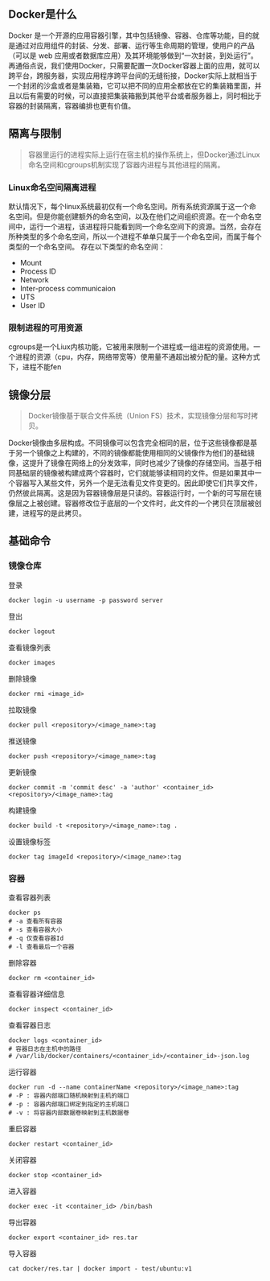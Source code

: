 ## Docker是什么
Docker 是一个开源的应用容器引擎，其中包括镜像、容器、仓库等功能，目的就是通过对应用组件的封装、分发、部署、运行等生命周期的管理，使用户的产品（可以是 web 应用或者数据库应用）及其环境能够做到“一次封装，到处运行”。再通俗点说，我们使用Docker，只需要配置一次Docker容器上面的应用，就可以跨平台，跨服务器，实现应用程序跨平台间的无缝衔接，Docker实际上就相当于一个封闭的沙盒或者是集装箱，它可以把不同的应用全都放在它的集装箱里面，并且以后有需要的时候，可以直接把集装箱搬到其他平台或者服务器上，同时相比于容器的封装隔离，容器编排也更有价值。
## 隔离与限制
> 容器里运行的进程实际上运行在宿主机的操作系统上，但Docker通过Linux命名空间和cgroups机制实现了容器内进程与其他进程的隔离。
### Linux命名空间隔离进程
默认情况下，每个linux系统最初仅有一个命名空间。所有系统资源属于这一个命名空间。但是你能创建额外的命名空间，以及在他们之间组织资源。在一个命名空间中，运行一个进程，该进程将只能看到同一个命名空间下的资源。当然，会存在所种类型的多个命名空间，所以一个进程不单单只属于一个命名空间，而属于每个类型的一个命名空间。
存在以下类型的命名空间：
- Mount
- Process ID
- Network
- Inter-process communicaion
- UTS
- User ID
### 限制进程的可用资源
cgroups是一个Liux内核功能，它被用来限制一个进程或一组进程的资源使用。一个进程的资源（cpu，内存，网络带宽等）使用量不通超出被分配的量。这种方式下，进程不能fen
## 镜像分层
> Docker镜像基于联合文件系统（Union FS）技术，实现镜像分层和写时拷贝。

Docker镜像由多层构成。不同镜像可以包含完全相同的层，位于这些镜像都是基于另一个镜像之上构建的，不同的镜像都能使用相同的父镜像作为他们的基础镜像，这提升了镜像在网络上的分发效率，同时也减少了镜像的存储空间。当基于相同基础层的镜像被构建成两个容器时，它们就能够读相同的文件。但是如果其中一个容器写入某些文件，另外一个是无法看见文件变更的。因此即使它们共享文件，仍然彼此隔离。这是因为容器镜像层是只读的。容器运行时，一个新的可写层在镜像层之上被创建。容器修改位于底层的一个文件时，此文件的一个拷贝在顶层被创建，进程写的是此拷贝。
## 基础命令
### 镜像仓库
登录
```
docker login -u username -p password server 
```
登出
```
docker logout 
```
查看镜像列表
```
docker images
```
删除镜像
```
docker rmi <image_id>
```
拉取镜像
```
docker pull <repository>/<image_name>:tag
```
推送镜像
```
docker push <repository>/<image_name>:tag
```
更新镜像
```
docker commit -m 'commit desc' -a 'author' <container_id> <repository>/<image_name>:tag
```
构建镜像
```
docker build -t <repository>/<image_name>:tag .
```
设置镜像标签
```
docker tag imageId <repository>/<image_name>:tag
```
### 容器
查看容器列表
``` 
docker ps
# -a 查看所有容器
# -s 查看容器大小
# -q 仅查看容器Id
# -l 查看最后一个容器
```
删除容器
```
docker rm <container_id>
```
查看容器详细信息
```
docker inspect <container_id>
```
查看容器日志
```
docker logs <container_id>
# 容器日志在主机中的路径
# /var/lib/docker/containers/<container_id>/<container_id>-json.log
```
运行容器
```
docker run -d --name containerName <repository>/<image_name>:tag
# -P : 容器内部端口随机映射到主机的端口
# -p : 容器内部端口绑定到指定的主机端口
# -v : 将容器内部数据卷映射到主机数据卷
```
重启容器
```
docker restart <container_id>
```
关闭容器
```
docker stop <container_id>
```
进入容器
```
docker exec -it <container_id> /bin/bash
```
导出容器
```
docker export <container_id> res.tar
```
导入容器
```
cat docker/res.tar | docker import - test/ubuntu:v1
```

